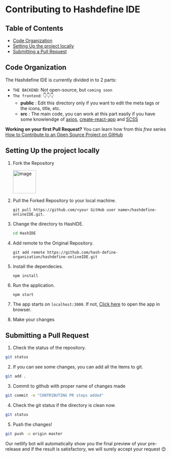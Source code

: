 # Contributing to Hashdefine IDE

## Table of Contents

- [Code Organization](#code-organization)
- [Setting Up the project locally](#setting-up-the-project-locally)
- [Submitting a Pull Request](#submitting-a-pull-request)


## Code Organization

The Hashdefine IDE is currently divided in to 2 parts:

- `THE BACKEND`: Not open-source, but `coming soon`
- `The frontend`: 👇👇👇
  - **public** : Edit this directory only if you want to edit the meta tags or the icons, title, etc.
  - **src** : The main code, you can work at this part easily if you have some knowlendge of [axios](https://axios-http.com/), [create-react-app](https://create-react-app.dev/) and [SCSS](https://sass-lang.com/)


**Working on your first Pull Request?** You can learn how from this _free_
series
[How to Contribute to an Open Source Project on GitHub](https://egghead.io/series/how-to-contribute-to-an-open-source-project-on-github)

## Setting Up the project locally

1. Fork the Repository

	<img width="72" alt="image" src="https://user-images.githubusercontent.com/71627983/151713658-7e9576d0-f373-4e6a-a60a-e3d58b3b38c8.png">

2. Pull the Forked Repository to your local machine.
	```
	git pull https://github.com/<your GitHub user name>/hashdefine-onlineIDE.git.
	```

3. Change the directory to HashIDE.
	```bash
	cd HashIDE
	```

4. Add remote to the Original Repository.
	```
	git add remote https://github.com/hash-define-organization/hashdefine-onlineIDE.git
	```

5. Install the dependecies.
	```node
	npm install
	```

6. Run the application.
	```node
	npm start
	```

7. The app starts on `localhost:3000`. If not, [Click here](http://localhost:3000) to open the app in browser.

8. Make your changes

## Submitting a Pull Request

1. Check the status of the repository.
```sh
git status
```

2. If you can see some changes, you can add all the items to git.
 ```sh
git add .
```

3. Commit to github with proper name of changes made
```sh
git commit -m "CONTRIBUTING PR steps added"
```

4. Check the git status if the directory is clean now.
```sh
git status
```

5. Push the changes!
```sh
git push -u origin master
```

Our netlify bot will automatically show you the final preview of your pre-release and if the result is satisfactory, we will surely accept your request 😊
